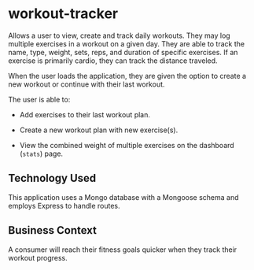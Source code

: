 # workout-tracker

Allows a user to view, create and track daily workouts. They may log multiple exercises in a workout on a given day. They are able to track the name, type, weight, sets, reps, and duration of specific exercises. If an exercise is primarily cardio, they can track the distance traveled.

When the user loads the application, they are given the option to create a new workout or continue with their last workout.

The user is able to:

  * Add exercises to their last workout plan.

  * Create a new workout plan with new exercise(s). 

  * View the combined weight of multiple exercises on the dashboard (`stats`) page.


## Technology Used

This application uses a Mongo database with a Mongoose schema and employs Express to handle routes.


## Business Context

A consumer will reach their fitness goals quicker when they track their workout progress.